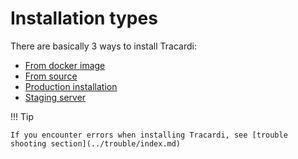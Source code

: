 # Installation types

There are basically 3 ways to install Tracardi:

* [From docker image](docker/index.md)
* [From source](source/index.md)
* [Production installation](production/index.md)
* [Staging server](staging/index.md)


!!! Tip

    If you encounter errors when installing Tracardi, see [trouble shooting section](../trouble/index.md)